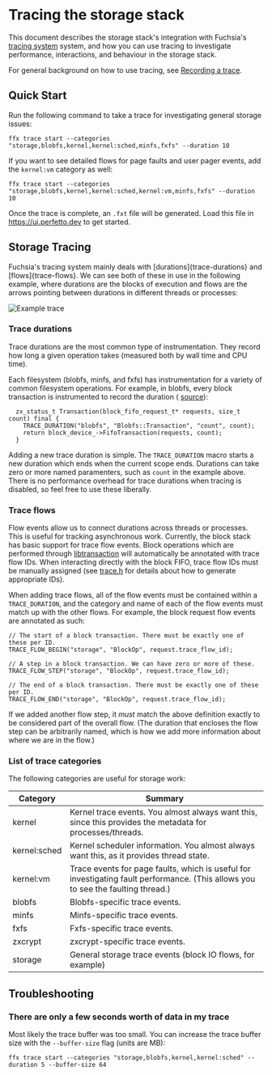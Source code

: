 # Tracing the storage stack

This document describes the storage stack's integration with Fuchsia's
[tracing system](/docs/development/tracing/README.md) system, and how you can use tracing
to investigate performance, interactions, and behaviour in the storage stack.

For general background on how to use tracing, see
[Recording a trace](/docs/development/tracing/tutorial/recording-a-fuchsia-trace.md).

## Quick Start

Run the following command to take a trace for investigating general storage
issues:

```
ffx trace start --categories "storage,blobfs,kernel,kernel:sched,minfs,fxfs" --duration 10
```

If you want to see detailed flows for page faults and user pager events, add the
`kernel:vm` category as well:

```
ffx trace start --categories "storage,blobfs,kernel,kernel:sched,kernel:vm,minfs,fxfs" --duration 10
```

Once the trace is complete, an `.fxt` file will be generated. Load this file in
<https://ui.perfetto.dev> to get started.

## Storage Tracing

Fuchsia's tracing system mainly deals with [durations]{trace-durations} and
[flows]{trace-flows}. We can see both of these in use in the following example,
where durations are the blocks of execution and flows are the arrows pointing
between durations in different threads or processes:

![Example trace](example_trace.png)

### Trace durations

Trace durations are the most common type of instrumentation. They record how
long a given operation takes (measured both by wall time and CPU time).

Each filesystem (blobfs, minfs, and fxfs) has instrumentation for a variety of common filesystem
operations. For example, in blobfs, every block transaction is instrumented to
record the duration (
[source](https://cs.opensource.google/fuchsia/fuchsia/+/main:src/storage/blobfs/blobfs.h;l=97;drc=f14ae2556f5c35bf9f33f4cd7f1b6fb5a53dd80d)):

```
  zx_status_t Transaction(block_fifo_request_t* requests, size_t count) final {
    TRACE_DURATION("blobfs", "Blobfs::Transaction", "count", count);
    return block_device_->FifoTransaction(requests, count);
  }
```

Adding a new trace duration is simple. The `TRACE_DURATION` macro starts a new
duration which ends when the current scope ends. Durations can take zero or more
named paramenters, such as `count` in the example above. There is no performance
overhead for trace durations when tracing is disabled, so feel free to use these
liberally.

### Trace flows

Flow events allow us to connect durations across threads or processes. This is
useful for tracking asynchronous work. Currently, the block stack has basic
support for trace flow events. Block operations which are performed through
[libtransaction](/zircon/system/ulib/fs/transaction/) will automatically be
annotated with trace flow IDs. When interacting directly with the block FIFO,
trace flow IDs must be manually assigned (see
[trace.h](/zircon/system/ulib/fs/transaction/trace.h) for details about how to
generate appropriate IDs).

When adding trace flows, all of the flow events must be contained within a
`TRACE_DURATION`, and the category and name of each of the flow events must
match up with the other flows. For example, the block request flow events are
annotated as such:

```
// The start of a block transaction. There must be exactly one of these per ID.
TRACE_FLOW_BEGIN("storage", "BlockOp", request.trace_flow_id);

// A step in a block transaction. We can have zero or more of these.
TRACE_FLOW_STEP("storage", "BlockOp", request.trace_flow_id);

// The end of a block transaction. There must be exactly one of these per ID.
TRACE_FLOW_END("storage", "BlockOp", request.trace_flow_id);
```

If we added another flow step, it *must* match the above definition exactly to
be considered part of the overall flow. (The duration that encloses the flow
step can be arbitrarily named, which is how we add more information about where
we are in the flow.)

### List of trace categories

The following categories are useful for storage work:

| Category     | Summary |
| ------------ | ------------------------------------------------------------- |
| kernel       | Kernel trace events. You almost always want this, since this provides the metadata for processes/threads. |
| kernel:sched | Kernel scheduler information. You almost always want this, as it provides thread state. |
| kernel:vm    | Trace events for page faults, which is useful for investigating fault performance. (This allows you to see the faulting thread.) |
| blobfs       | Blobfs-specific trace events. |
| minfs        | Minfs-specific trace events. |
| fxfs         | Fxfs-specific trace events. |
| zxcrypt      | zxcrypt-specific trace events. |
| storage      | General storage trace events (block IO flows, for example) |

## Troubleshooting

### There are only a few seconds worth of data in my trace

Most likely the trace buffer was too small. You can increase the trace buffer
size with the `--buffer-size` flag (units are MB):

```
ffx trace start --categories "storage,blobfs,kernel,kernel:sched" --duration 5 --buffer-size 64
```
